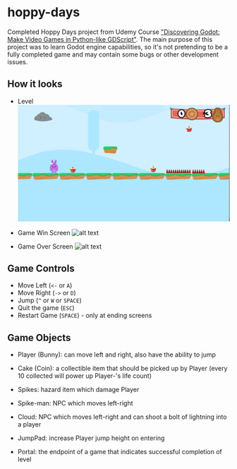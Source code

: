 # hoppy-days
Completed Hoppy Days project from Udemy Course ["Discovering Godot: Make Video Games in Python-like GDScript"](https://www.udemy.com/course/godot).
The main purpose of this project was to learn Godot engine capabilities, 
so it's not pretending to be a fully completed game and may contain some bugs or other development issues.

## How it looks

- Level
![alt text](https://github.com/vrudas/hoppy-days/blob/master/Docs/level_screen.png "Game Level")

- Game Win Screen
![alt text](https://github.com/vrudas/hoppy-days/blob/master/Docs/game_win.png "Game Win Screen")

- Game Over Screen
![alt text](https://github.com/vrudas/hoppy-days/blob/master/Docs/game_over.png "Game Over Screen")


## Game Controls

- Move Left (`<-` or `A`)
- Move Right (`->` or `D`)
- Jump (`^` or `W` or `SPACE`)
- Quit the game (`ESC`)
- Restart Game (`SPACE`) - only at ending screens


## Game Objects

- Player (Bunny): can move left and right, also have the ability to jump

- Cake (Coin): a collectible item that should be picked up by Player (every 10 collected will power up Player-'s life count)

- Spikes: hazard item which damage Player

- Spike-man: NPC which moves left-right

- Cloud: NPC which moves left-right and can shoot a bolt of lightning into a player

- JumpPad: increase Player jump height on entering

- Portal: the endpoint of a game that indicates successful completion of level